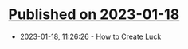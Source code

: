 # [Published on 2023-01-18](index.md)

* [2023-01-18, 11:26:26](https://news.ycombinator.com/item?id=34425525) - [How to Create Luck](https://www.swyx.io/create-luck/)
